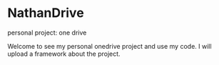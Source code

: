 # NathanDrive
personal project: one drive

Welcome to see my personal onedrive project and use my code.
I will upload a framework about the project.
